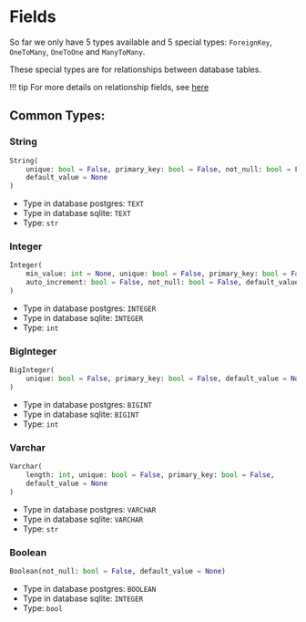 # Fields

So far we only have 5 types available and 5 special types: `ForeignKey`, 
`OneToMany`, `OneToOne` and `ManyToMany`.

These special types are for relationships between database tables.

!!! tip
    For more details on relationship fields, see [here](./relationships.md)

## Common Types:

### String

``` python
String(
    unique: bool = False, primary_key: bool = False, not_null: bool = False,
    default_value = None
)
```

- Type in database postgres: `TEXT`
- Type in database sqlite: `TEXT`
- Type: `str`

### Integer

``` python
Integer(
    min_value: int = None, unique: bool = False, primary_key: bool = False,
    auto_increment: bool = False, not_null: bool = False, default_value = None
)
```

- Type in database postgres: `INTEGER`
- Type in database sqlite: `INTEGER`
- Type: `int`

### BigInteger

``` python
BigInteger(
    unique: bool = False, primary_key: bool = False, default_value = None
)
```

- Type in database postgres: `BIGINT`
- Type in database sqlite: `BIGINT`
- Type: `int`

### Varchar

``` python
Varchar(
    length: int, unique: bool = False, primary_key: bool = False,
    default_value = None
)
```

- Type in database postgres: `VARCHAR`
- Type in database sqlite: `VARCHAR`
- Type: `str`

### Boolean

``` python
Boolean(not_null: bool = False, default_value = None)
```

- Type in database postgres: `BOOLEAN`
- Type in database sqlite: `INTEGER`
- Type: `bool`
